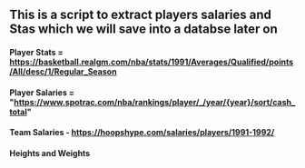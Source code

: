 ## This is a script to extract players salaries and Stas which we will save into a databse later on

#### Player Stats = https://basketball.realgm.com/nba/stats/1991/Averages/Qualified/points/All/desc/1/Regular_Season

#### Player Salaries = "https://www.spotrac.com/nba/rankings/player/_/year/{year}/sort/cash_total"

#### Team Salaries -  https://hoopshype.com/salaries/players/1991-1992/

#### Heights and Weights


